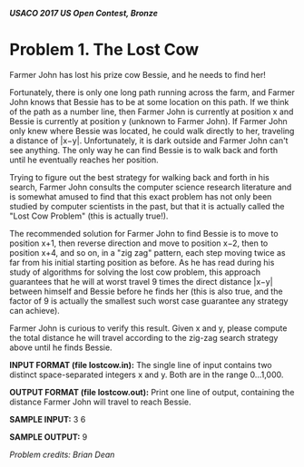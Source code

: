 **_USACO 2017 US Open Contest, Bronze_**
# Problem 1. The Lost Cow

Farmer John has lost his prize cow Bessie, and he needs to find her!

Fortunately, there is only one long path running across the farm, and Farmer John knows that Bessie has to be at some location on this path. If we think of the path as a number line, then Farmer John is currently at position x and Bessie is currently at position y (unknown to Farmer John). If Farmer John only knew where Bessie was located, he could walk directly to her, traveling a distance of |x−y|. Unfortunately, it is dark outside and Farmer John can't see anything. The only way he can find Bessie is to walk back and forth until he eventually reaches her position.

Trying to figure out the best strategy for walking back and forth in his search, Farmer John consults the computer science research literature and is somewhat amused to find that this exact problem has not only been studied by computer scientists in the past, but that it is actually called the "Lost Cow Problem" (this is actually true!).

The recommended solution for Farmer John to find Bessie is to move to position x+1, then reverse direction and move to position x−2, then to position x+4, and so on, in a "zig zag" pattern, each step moving twice as far from his initial starting position as before. As he has read during his study of algorithms for solving the lost cow problem, this approach guarantees that he will at worst travel 9 times the direct distance |x−y| between himself and Bessie before he finds her (this is also true, and the factor of 9 is actually the smallest such worst case guarantee any strategy can achieve).

Farmer John is curious to verify this result. Given x and y, please compute the total distance he will travel according to the zig-zag search strategy above until he finds Bessie.

**INPUT FORMAT (file lostcow.in):**
The single line of input contains two distinct space-separated integers x and y. Both are in the range 0…1,000.

**OUTPUT FORMAT (file lostcow.out):**
Print one line of output, containing the distance Farmer John will travel to reach Bessie.

**SAMPLE INPUT:**
3 6

**SAMPLE OUTPUT:**
9

_Problem credits: Brian Dean_